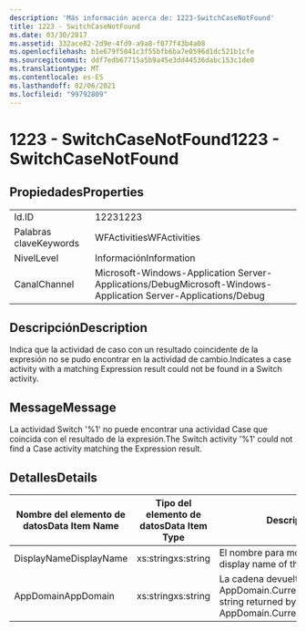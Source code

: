 ```yaml
---
description: 'Más información acerca de: 1223-SwitchCaseNotFound'
title: 1223 - SwitchCaseNotFound
ms.date: 03/30/2017
ms.assetid: 332ace82-2d9e-4fd9-a9a8-f077f43b4a08
ms.openlocfilehash: b1e679f5041c3f55bfb6ba7e0596d1dc521b1cfe
ms.sourcegitcommit: ddf7edb67715a5b9a45e3dd44536dabc153c1de0
ms.translationtype: MT
ms.contentlocale: es-ES
ms.lasthandoff: 02/06/2021
ms.locfileid: "99792809"
---
```

# <a name="1223---switchcasenotfound"></a><span data-ttu-id="b43eb-103">1223 - SwitchCaseNotFound</span><span class="sxs-lookup"><span data-stu-id="b43eb-103">1223 - SwitchCaseNotFound</span></span>

## <a name="properties"></a><span data-ttu-id="b43eb-104">Propiedades</span><span class="sxs-lookup"><span data-stu-id="b43eb-104">Properties</span></span>  
  
|||  
|-|-|  
|<span data-ttu-id="b43eb-105">Id.</span><span class="sxs-lookup"><span data-stu-id="b43eb-105">ID</span></span>|<span data-ttu-id="b43eb-106">1223</span><span class="sxs-lookup"><span data-stu-id="b43eb-106">1223</span></span>|  
|<span data-ttu-id="b43eb-107">Palabras clave</span><span class="sxs-lookup"><span data-stu-id="b43eb-107">Keywords</span></span>|<span data-ttu-id="b43eb-108">WFActivities</span><span class="sxs-lookup"><span data-stu-id="b43eb-108">WFActivities</span></span>|  
|<span data-ttu-id="b43eb-109">Nivel</span><span class="sxs-lookup"><span data-stu-id="b43eb-109">Level</span></span>|<span data-ttu-id="b43eb-110">Información</span><span class="sxs-lookup"><span data-stu-id="b43eb-110">Information</span></span>|  
|<span data-ttu-id="b43eb-111">Canal</span><span class="sxs-lookup"><span data-stu-id="b43eb-111">Channel</span></span>|<span data-ttu-id="b43eb-112">Microsoft-Windows-Application Server-Applications/Debug</span><span class="sxs-lookup"><span data-stu-id="b43eb-112">Microsoft-Windows-Application Server-Applications/Debug</span></span>|  
  
## <a name="description"></a><span data-ttu-id="b43eb-113">Descripción</span><span class="sxs-lookup"><span data-stu-id="b43eb-113">Description</span></span>  

 <span data-ttu-id="b43eb-114">Indica que la actividad de caso con un resultado coincidente de la expresión no se pudo encontrar en la actividad de cambio.</span><span class="sxs-lookup"><span data-stu-id="b43eb-114">Indicates a case activity with a matching Expression result could not be found in a Switch activity.</span></span>  
  
## <a name="message"></a><span data-ttu-id="b43eb-115">Message</span><span class="sxs-lookup"><span data-stu-id="b43eb-115">Message</span></span>  

 <span data-ttu-id="b43eb-116">La actividad Switch '%1' no puede encontrar una actividad Case que coincida con el resultado de la expresión.</span><span class="sxs-lookup"><span data-stu-id="b43eb-116">The Switch activity '%1' could not find a Case activity matching the Expression result.</span></span>  
  
## <a name="details"></a><span data-ttu-id="b43eb-117">Detalles</span><span class="sxs-lookup"><span data-stu-id="b43eb-117">Details</span></span>  
  
|<span data-ttu-id="b43eb-118">Nombre del elemento de datos</span><span class="sxs-lookup"><span data-stu-id="b43eb-118">Data Item Name</span></span>|<span data-ttu-id="b43eb-119">Tipo del elemento de datos</span><span class="sxs-lookup"><span data-stu-id="b43eb-119">Data Item Type</span></span>|<span data-ttu-id="b43eb-120">Descripción</span><span class="sxs-lookup"><span data-stu-id="b43eb-120">Description</span></span>|  
|--------------------|--------------------|-----------------|  
|<span data-ttu-id="b43eb-121">DisplayName</span><span class="sxs-lookup"><span data-stu-id="b43eb-121">DisplayName</span></span>|<span data-ttu-id="b43eb-122">xs:string</span><span class="sxs-lookup"><span data-stu-id="b43eb-122">xs:string</span></span>|<span data-ttu-id="b43eb-123">El nombre para mostrar de la actividad.</span><span class="sxs-lookup"><span data-stu-id="b43eb-123">The display name of the activity.</span></span>|  
|<span data-ttu-id="b43eb-124">AppDomain</span><span class="sxs-lookup"><span data-stu-id="b43eb-124">AppDomain</span></span>|<span data-ttu-id="b43eb-125">xs:string</span><span class="sxs-lookup"><span data-stu-id="b43eb-125">xs:string</span></span>|<span data-ttu-id="b43eb-126">La cadena devuelta por AppDomain.CurrentDomain.FriendlyName.</span><span class="sxs-lookup"><span data-stu-id="b43eb-126">The string returned by AppDomain.CurrentDomain.FriendlyName.</span></span>|
